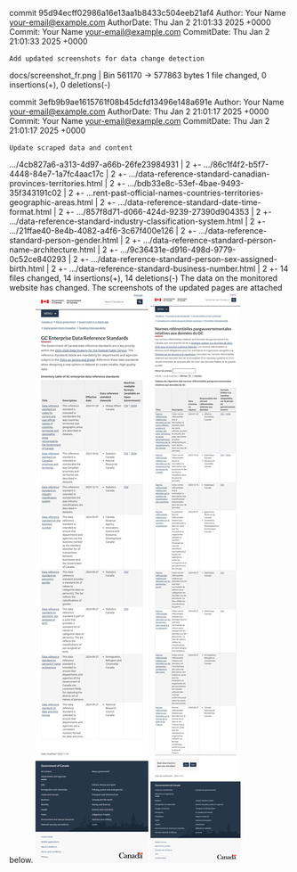 commit 95d94ecff02986a16e13aa1b8433c504eeb21af4
Author:     Your Name <your-email@example.com>
AuthorDate: Thu Jan 2 21:01:33 2025 +0000
Commit:     Your Name <your-email@example.com>
CommitDate: Thu Jan 2 21:01:33 2025 +0000

    Add updated screenshots for data change detection

 docs/screenshot_fr.png | Bin 561170 -> 577863 bytes
 1 file changed, 0 insertions(+), 0 deletions(-)

commit 3efb9b9ae1615761f08b45dcfd13496e148a691e
Author:     Your Name <your-email@example.com>
AuthorDate: Thu Jan 2 21:01:17 2025 +0000
Commit:     Your Name <your-email@example.com>
CommitDate: Thu Jan 2 21:01:17 2025 +0000

    Update scraped data and content

 .../4cb827a6-a313-4d97-a66b-26fe23984931                                | 2 +-
 .../86c1f4f2-b5f7-4448-84e7-1a7fc4aac17c                                | 2 +-
 .../data-reference-standard-canadian-provinces-territories.html         | 2 +-
 .../bdb33e8c-53ef-4bae-9493-35f343191c02                                | 2 +-
 ...rent-past-official-names-countries-territories-geographic-areas.html | 2 +-
 .../data-reference-standard-date-time-format.html                       | 2 +-
 .../857f8d71-d066-424d-9239-27390d904353                                | 2 +-
 .../data-reference-standard-industry-classification-system.html         | 2 +-
 .../21ffae40-8e4b-4082-a4f6-3c67f400e126                                | 2 +-
 .../data-reference-standard-person-gender.html                          | 2 +-
 .../data-reference-standard-person-name-architecture.html               | 2 +-
 .../9c36431e-d916-498d-9779-0c52ce840293                                | 2 +-
 .../data-reference-standard-person-sex-assigned-birth.html              | 2 +-
 .../data-reference-standard-business-number.html                        | 2 +-
 14 files changed, 14 insertions(+), 14 deletions(-)
The data on the monitored website has changed. The screenshots of the updated pages are attached below.
![Screenshot EN](https://github.com/PatLittle/GC-Ref-Data-Tracker/blob/main/docs/screenshot_en.png?raw=true)
![Screenshot FR](https://github.com/PatLittle/GC-Ref-Data-Tracker/blob/main/docs/screenshot_fr.png?raw=true)
